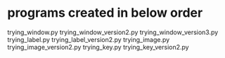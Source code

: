 # programs created in below order

trying_window.py
trying_window_version2.py
trying_window_version3.py
trying_label.py
trying_label_version2.py
trying_image.py
trying_image_version2.py
trying_key.py
trying_key_version2.py
